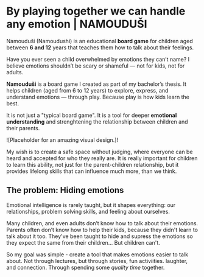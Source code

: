 # By playing together we can handle any emotion | **NAMOUDUŠI**

Namouduši (Namoudushi) is an educational **board game** for children aged between **6 and 12** years that teaches them how to talk about their feelings.

Have you ever seen a child overwhelmed by emotions they can’t name? I believe emotions shouldn’t be scary or shameful — not for kids, not for adults.

**Namouduši** is a board game I created as part of my bachelor’s thesis. It helps children (aged from 6 to 12 years) to explore, express, and understand emotions — through play. Because play is how kids learn the best.

It is not just a "typical board game". It is a tool for deeper **emotional understanding** and strenghtening the relationship between children and their parents. 

![Placeholder for an amazing visual design.]!

My wish is to create a safe space without judging, where everyone can be heard and accepted for who they really are.
It is really important for children to learn this ability, not just for the parent-children relationship, but it provides lifelong skills that can influence much more, than we think.

## The problem: Hiding emotions

Emotional intelligence is rarely taught, but it shapes everything: our relationships, problem solving skills, and feeling about ourselves.

Many children, and even adults don’t know how to talk about their emotions. Parents often don’t know how to help their kids, because they didn't learn to talk about it too. They've been taught to hide and supress the emotions so they expect the same from their children... But children can't.

So my goal was simple - create a tool that makes emotions easier to talk about. Not through lectures, but through stories, fun activiities. laughter, and connection. Through spending some *quality time* together. 

